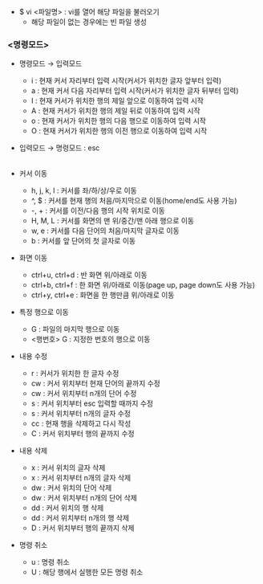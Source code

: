 <!-- <br></br> : 한 줄 띄우기 필요할 때 복사해서 사용--> 
* $ vi <파일명> : vi를 열어 해당 파일을 불러오기
  * 해당 파일이 없는 경우에는 빈 파일 생성

### <명령모드>
* 명령모드 → 입력모드
  * i : 현재 커서 자리부터 입력 시작(커서가 위치한 글자 앞부터 입력)
  * a : 현재 커서 다음 자리부터 입력 시작(커서가 위치한 글자 뒤부터 입력)
  * I : 현재 커서가 위치한 행의 제일 앞으로 이동하여 입력 시작
  * A : 현재 커서가 위치한 행의 제일 뒤로 이동하여 입력 시작
  * o : 현재 커서가 위치한 행의 다음 행으로 이동하여 입력 시작
  * O : 현재 커서가 위치한 행의 이전 행으로 이동하여 입력 시작
* 입력모드 → 명령모드 : esc<br></br>

* 커서 이동
  * h, j, k, l : 커서를 좌/하/상/우로 이동
  * ^, $ : 커서를 현재 행의 처음/마지막으로 이동(home/end도 사용 가능)
  * -, + : 커서를 이전/다음 행의 시작 위치로 이동
  * H, M, L : 커서를 화면의 맨 위/중간/맨 아래 행으로 이동
  * w, e : 커서를 다음 단어의 처음/마지막 글자로 이동
  * b : 커서를 앞 단어의 첫 글자로 이동
 
* 화면 이동
  * ctrl+u, ctrl+d : 반 화면 위/아래로 이동
  * ctrl+b, ctrl+f : 한 화면 위/아래로 이동(page up, page down도 사용 가능)
  * ctrl+y, ctrl+e : 화면을 한 행만큼 위/아래로 이동

* 특정 행으로 이동
  * G : 파일의 마지막 행으로 이동
  * <행번호> G : 지정한 번호의 행으로 이동

* 내용 수정
  * r : 커서가 위치한 한 글자 수정
  * cw : 커서 위치부터 현재 단어의 끝까지 수정
  * <n>cw : 커서 위치부터 n개의 단어 수정
  * s : 커서 위치부터 esc 입력할 때까지 수정
  * <n>s : 커서 위치부터 n개의 글자 수정
  * cc : 현재 행을 삭제하고 다시 작성
  * C : 커서 위치부터 행의 끝까지 수정

* 내용 삭제
  * x : 커서 위치의 글자 삭제
  * <n>x : 커서 위치부터 n개의 글자 삭제
  * dw : 커서  위치의 단어 삭제
  * <n>dw : 커서 위치부터 n개의 단어 삭제
  * dd : 커서 위치의 행 삭제
  * <n>dd : 커서 위치부터 n개의 행 삭제
  * D : 커서 위치부터 행의 끝까지 삭제

* 명령 취소
  * u : 명령 취소
  * U : 해당 행에서 실행한 모든 명령 취소
<!-- 여기까지--> 
